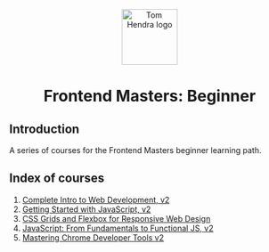 <div align=center>
<img alt="Tom Hendra logo" src="https://res.cloudinary.com/tomhendra/image/upload/v1567091669/tomhendra-logo/tomhendra-logo-round-1024.png" width="100" />
<h1>Frontend Masters: Beginner</h1>
</div>

## Introduction

A series of courses for the Frontend Masters beginner learning path.

## Index of courses

1. [Complete Intro to Web Development, v2](1-complete-intro-to-web-development-v2)
2. [Getting Started with JavaScript, v2]()
3. [CSS Grids and Flexbox for Responsive Web Design]()
4. [JavaScript: From Fundamentals to Functional JS, v2]()
5. [Mastering Chrome Developer Tools v2]()
